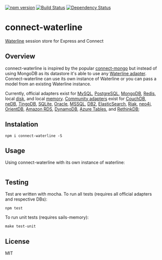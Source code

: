 [![npm version](https://badge.fury.io/js/connect-waterline.svg)](http://badge.fury.io/js/connect-waterline)
[![Build Status](https://travis-ci.org/dmarcelino/connect-waterline.svg?branch=refactor-tests)](https://travis-ci.org/dmarcelino/connect-waterline)
[![Dependency Status](https://david-dm.org/dmarcelino/connect-waterline.svg)](https://david-dm.org/dmarcelino/connect-waterline)

# connect-waterline
[Waterline](https://github.com/balderdashy/waterline#readme) session store for Express and Connect

## Overview
connect-waterline is inspired by the popular [connect-mongo](https://github.com/kcbanner/connect-mongo) but instead of using MongoDB as its datastore it's able to use any [Waterline adapter](https://github.com/balderdashy/waterline#community-adapters). Connect-waterline can use its own instance of Waterline or you can pass a model from an existing Waterline instance. 

Currently, official adapters exist for [MySQL](https://github.com/balderdashy/sails-mysql), [PostgreSQL](https://github.com/balderdashy/sails-postgresql), [MongoDB](https://github.com/balderdashy/sails-mongo), [Redis](https://github.com/balderdashy/sails-redis), local [disk](https://github.com/balderdashy/sails-disk), and local [memory](https://github.com/balderdashy/sails-memory).  [Community adapters](https://github.com/balderdashy/sails-docs/blob/master/intro-to-custom-adapters.md#notable-community-adapters) exist for [CouchDB](https://github.com/search?q=sails+couch&nwo=codeswarm%2Fsails-couchdb-orm&search_target=global&ref=cmdform), [neDB](https://github.com/adityamukho/sails-nedb), [TingoDB](https://github.com/andyhu/sails-tingo), [SQLite](https://github.com/AndrewJo/sails-sqlite3/tree/0.10), [Oracle](https://github.com/search?q=sails+oracle&type=Repositories&ref=searchresults), [MSSQL](https://github.com/cnect/sails-mssql), [DB2](https://github.com/search?q=sails+db2&type=Repositories&ref=searchresults), [ElasticSearch](https://github.com/search?q=%28elasticsearch+AND+sails%29+OR+%28elasticsearch+AND+waterline%29+&type=Repositories&ref=searchresults), [Riak](https://github.com/search?q=sails+riak&type=Repositories&ref=searchresults),
[neo4j](https://www.npmjs.org/package/sails-neo4j), [OrientDB](https://github.com/appscot/sails-orientdb),
[Amazon RDS](https://github.com/TakenPilot/sails-rds), [DynamoDB](https://github.com/TakenPilot/sails-dynamodb), [Azure Tables](https://github.com/azuqua/sails-azuretables), and [RethinkDB](https://github.com/search?q=%28%28sails+rethinkdb+in%3Aname%29+OR+%28waterline+rethinkdb+in%3Aname%29%29&type=Repositories&ref=searchresults);

## Instalation

```shell
npm i connect-waterline -S
```

## Usage
Using connect-waterline with its own instance of waterline:
```javascript

```

## Testing
Test are written with mocha. To run all tests (requires all official adapters and respective DBs):
```shell
npm test
```

To run unit tests (requires sails-memory):
```shell
make test-unit
```

## License
MIT
